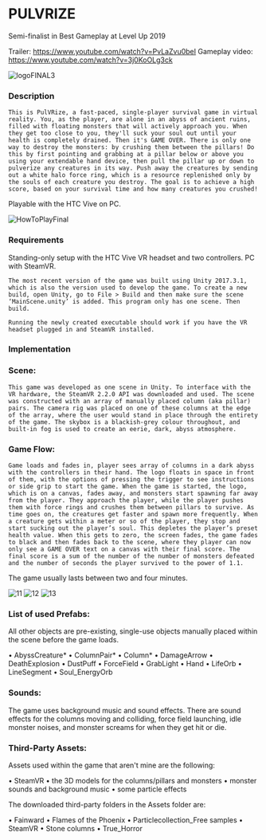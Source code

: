 # PULVRIZE

Semi-finalist in Best Gameplay at Level Up 2019 <br>

Trailer: https://www.youtube.com/watch?v=PvLaZvu0beI
Gameplay video: https://www.youtube.com/watch?v=3j0KoOLg3ck

![logoFINAL3](https://user-images.githubusercontent.com/15040875/72230574-6a15f300-3584-11ea-9139-647e67d2ad88.png)

### Description 

	This is PulVRize, a fast-paced, single-player survival game in virtual reality. You, as the player, are alone in an abyss of ancient ruins, filled with floating monsters that will actively approach you. When they get too close to you, they'll suck your soul out until your health is completely drained. Then it's GAME OVER. There is only one way to destroy the monsters: by crushing them between the pillars! Do this by first pointing and grabbing at a pillar below or above you using your extendable hand device, then pull the pillar up or down to pulverize any creatures in its way. Push away the creatures by sending out a white halo force ring, which is a resource replenished only by the souls of each creature you destroy. The goal is to achieve a high score, based on your survival time and how many creatures you crushed! 

Playable with the HTC Vive on PC.

![HowToPlayFinal](https://user-images.githubusercontent.com/15040875/72230805-dfce8e80-3585-11ea-90fd-c982e3ba40ab.jpg)

### Requirements

Standing-only setup with the HTC Vive VR headset and two controllers.
PC with SteamVR.

	The most recent version of the game was built using Unity 2017.3.1, which is also the version used to develop the game. To create a new build, open Unity, go to File > Build and then make sure the scene ‘MainScene.unity’ is added. This program only has one scene. Then build.

	Running the newly created executable should work if you have the VR headset plugged in and SteamVR installed.

### Implementation


### Scene:

	This game was developed as one scene in Unity. To interface with the VR hardware, the SteamVR 2.2.0 API was downloaded and used. The scene was constructed with an array of manually placed column (aka pillar) pairs. The camera rig was placed on one of these columns at the edge of the array, where the user would stand in place through the entirety of the game. The skybox is a blackish-grey colour throughout, and built-in fog is used to create an eerie, dark, abyss atmosphere.

### Game Flow:

	Game loads and fades in, player sees array of columns in a dark abyss with the controllers in their hand. The logo floats in space in front of them, with the options of pressing the trigger to see instructions or side grip to start the game. When the game is started, the logo, which is on a canvas, fades away, and monsters start spawning far away from the player. They approach the player, while the player pushes them with force rings and crushes them between pillars to survive. As time goes on, the creatures get faster and spawn more frequently. When a creature gets within a meter or so of the player, they stop and start sucking out the player’s soul. This depletes the player’s preset health value. When this gets to zero, the screen fades, the game fades to black and then fades back to the scene, where they player can now only see a GAME OVER text on a canvas with their final score. The final score is a sum of the number of the number of monsters defeated and the number of seconds the player survived to the power of 1.1.
The game usually lasts between two and four minutes. 

![11](https://user-images.githubusercontent.com/15040875/72230576-6f733d80-3584-11ea-9506-fc4c6d02f09a.PNG)
![12](https://user-images.githubusercontent.com/15040875/72230577-700bd400-3584-11ea-941d-7cdc1956026d.PNG)
![13](https://user-images.githubusercontent.com/15040875/72230578-700bd400-3584-11ea-8bb7-daafe9aa422a.PNG)

### List of used Prefabs:

All other objects are pre-existing, single-use objects manually placed within the scene before the game loads.

•	AbyssCreature*
•	ColumnPair*
•	Column*
•	DamageArrow
•	DeathExplosion
•	DustPuff
•	ForceField
•	GrabLight
•	Hand
•	LifeOrb
•	LineSegment
•	Soul_EnergyOrb


### Sounds:

The game uses background music and sound effects. There are sound effects for the columns moving and colliding, force field launching, idle monster noises, and monster screams for when they get hit or die.


### Third-Party Assets:

Assets used within the game that aren't mine are the following:
 
•	SteamVR
•	the 3D models for the columns/pillars and monsters
•	monster sounds and background music
•	some particle effects

The downloaded third-party folders in the Assets folder are:

•	Fainward
•	Flames of the Phoenix
•	Particlecollection_Free samples
•	SteamVR
•	Stone columns
•	True_Horror


